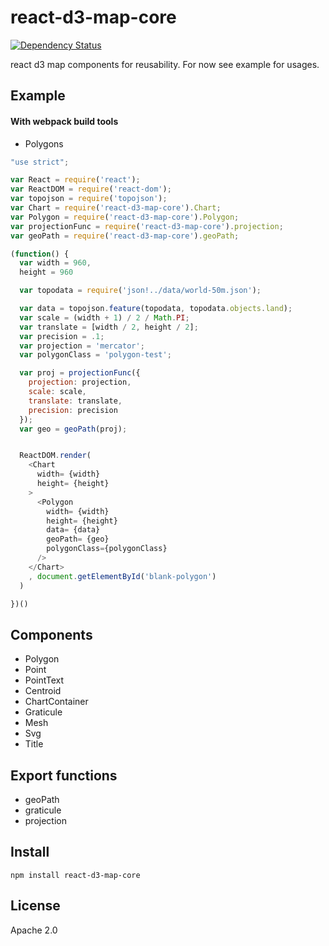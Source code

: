 # react-d3-map-core

[![Dependency Status](https://gemnasium.com/react-d3/react-d3-map-core.svg)](https://gemnasium.com/react-d3/react-d3-map-core)

react d3 map components for reusability. For now see example for usages.


## Example

#### With webpack build tools

- Polygons

```js
"use strict";

var React = require('react');
var ReactDOM = require('react-dom');
var topojson = require('topojson');
var Chart = require('react-d3-map-core').Chart;
var Polygon = require('react-d3-map-core').Polygon;
var projectionFunc = require('react-d3-map-core').projection;
var geoPath = require('react-d3-map-core').geoPath;

(function() {
  var width = 960,
  height = 960

  var topodata = require('json!../data/world-50m.json');

  var data = topojson.feature(topodata, topodata.objects.land);
  var scale = (width + 1) / 2 / Math.PI;
  var translate = [width / 2, height / 2];
  var precision = .1;
  var projection = 'mercator';
  var polygonClass = 'polygon-test';

  var proj = projectionFunc({
    projection: projection,
    scale: scale,
    translate: translate,
    precision: precision
  });
  var geo = geoPath(proj);


  ReactDOM.render(
    <Chart
      width= {width}
      height= {height}
    >
      <Polygon
        width= {width}
        height= {height}
        data= {data}
        geoPath= {geo}
        polygonClass={polygonClass}
      />
    </Chart>
    , document.getElementById('blank-polygon')
  )

})()

```

## Components

- Polygon
- Point
- PointText
- Centroid
- ChartContainer
- Graticule
- Mesh
- Svg
- Title

## Export functions

- geoPath
- graticule
- projection


## Install

```
npm install react-d3-map-core
```

## License

Apache 2.0
